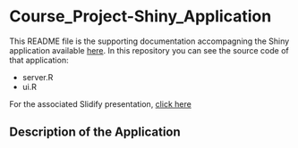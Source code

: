 # Course_Project-Shiny_Application

This README file is the supporting documentation accompagning the Shiny application available [here](https://andrey-vlasenko.shinyapps.io/ShinyCoursePr-Motor_Trend/).
In this repository you can see the source code of that application:
- server.R
- ui.R

For the associated Slidify presentation, [click here]()

## Description of the Application
